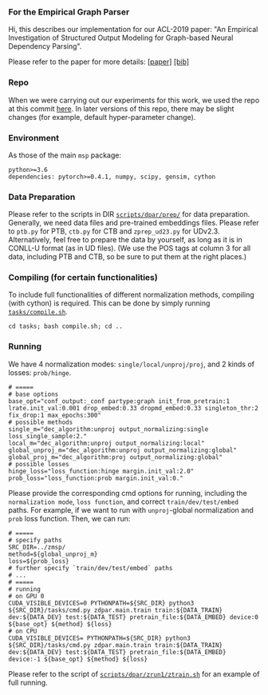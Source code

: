 ### For the Empirical Graph Parser

Hi, this describes our implementation for our ACL-2019 paper: "An Empirical Investigation of Structured Output Modeling for Graph-based Neural Dependency Parsing". 

Please refer to the paper for more details: [[paper]]() [[bib]]()

### Repo

When we were carrying out our experiments for this work, we used the repo at this commit [here](?). In later versions of this repo, there may be slight changes (for example, default hyper-parameter change).

### Environment

As those of the main `msp` package:

	python>=3.6
	dependencies: pytorch>=0.4.1, numpy, scipy, gensim, cython

### Data Preparation

Please refer to the scripts in DIR [`scripts/dpar/prep/`](../scripts/dpar/prep/) for data preparation. Generally, we need data files and pre-trained embeddings files. Please refer to `ptb.py` for PTB, `ctb.py` for CTB and `zprep_ud23.py` for UDv2.3. Alternatively, feel free to prepare the data by yourself, as long as it is in CONLL-U format (as in UD files). (We use the POS tags at column 3 for all data, including PTB and CTB, so be sure to put them at the right places.)

### Compiling (for certain functionalities)

To include full functionalities of different normalization methods, compiling (with cython) is required. This can be done by simply running [`tasks/compile.sh`](../tasks/compile.sh).

	cd tasks; bash compile.sh; cd ..

### Running

We have 4 normalization modes: `single/local/unproj/proj`, and 2 kinds of losses: `prob/hinge`.

	# =====
	# base options
	base_opt="conf_output:_conf partype:graph init_from_pretrain:1 lrate.init_val:0.001 drop_embed:0.33 dropmd_embed:0.33 singleton_thr:2 fix_drop:1 max_epochs:300"
	# possible methods
	single_m="dec_algorithm:unproj output_normalizing:single loss_single_sample:2."
	local_m="dec_algorithm:unproj output_normalizing:local"
	global_unproj_m="dec_algorithm:unproj output_normalizing:global"
	global_proj_m="dec_algorithm:proj output_normalizing:global"
	# possible losses
	hinge_loss="loss_function:hinge margin.init_val:2.0"
	prob_loss="loss_function:prob margin.init_val:0."

Please provide the corresponding cmd options for running, including the `normalization mode`, `loss function`, and correct `train/dev/test/embed` paths. For example, if we want to run with `unproj`-global normalization and `prob` loss function. Then, we can run:

	# =====
	# specify paths
	SRC_DIR=../zmsp/
	method=${global_unproj_m}
	loss=${prob_loss}
	# further specify `train/dev/test/embed` paths
	# ...
	# =====
	# running
	# on GPU 0
	CUDA_VISIBLE_DEVICES=0 PYTHONPATH=${SRC_DIR} python3 ${SRC_DIR}/tasks/cmd.py zdpar.main.train train:${DATA_TRAIN} dev:${DATA_DEV} test:${DATA_TEST} pretrain_file:${DATA_EMBED} device:0 ${base_opt} ${method} ${loss}
	# on CPU
	CUDA_VISIBLE_DEVICES= PYTHONPATH=${SRC_DIR} python3 ${SRC_DIR}/tasks/cmd.py zdpar.main.train train:${DATA_TRAIN} dev:${DATA_DEV} test:${DATA_TEST} pretrain_file:${DATA_EMBED} device:-1 ${base_opt} ${method} ${loss}

Please refer to the script of [`scripts/dpar/zrun1/ztrain.sh`](../scripts/dpar/zrun1/ztrain.sh) for an example of full running.
